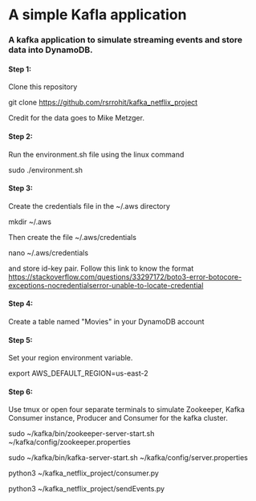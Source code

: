 # A simple Kafla application

### A kafka application to simulate streaming events and store data into DynamoDB.

#### Step 1:

Clone this repository

git clone https://github.com/rsrrohit/kafka_netflix_project

Credit for the data goes to Mike Metzger.

#### Step 2:

Run the environment.sh file using the linux command

sudo ./environment.sh

#### Step 3:

Create the credentials file in the ~/.aws directory

mkdir ~/.aws

Then create the file ~/.aws/credentials

nano ~/.aws/credentials

and store id-key pair. Follow this link to know the format
https://stackoverflow.com/questions/33297172/boto3-error-botocore-exceptions-nocredentialserror-unable-to-locate-credential

#### Step 4:

Create a table named "Movies" in your DynamoDB account

#### Step 5:

Set your region environment variable.

export AWS_DEFAULT_REGION=us-east-2

#### Step 6:

Use tmux or open four separate terminals to simulate Zookeeper, Kafka Consumer instance, Producer and Consumer for the kafka cluster.

sudo ~/kafka/bin/zookeeper-server-start.sh ~/kafka/config/zookeeper.properties

sudo ~/kafka/bin/kafka-server-start.sh ~/kafka/config/server.properties

python3 ~/kafka_netflix_project/consumer.py

python3 ~/kafka_netflix_project/sendEvents.py
